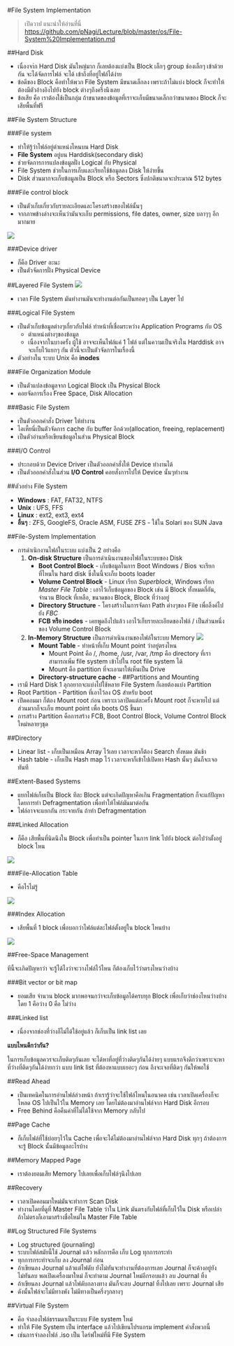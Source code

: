 #File System Implementation

>เปิดวาป แนะนำให้อ่านที่นี่ https://github.com/pNagi/Lecture/blob/master/os/File-System%20Implementation.md

##Hard Disk
* เนื่องจา่ก Hard Disk มันใหญ่มาก ก็เลยต้องแบ่งเป็น Block เล็กๆ group ช่องเล็กๆ เข้าด้วยกัน จะได้จัดการไฟล์ จะได้ เข้าถึงที่อยู่ไฟล์ได้ง่าย
* ข้อดีของ Block คือทำให้พวก File System มีขนาดเล็กลง เพราะถ้าไม่แบ่ง block ก็จะทำให้ต้องมีตัวอ้างอิงไปยัง block ต่างๆถึงครึ่งนึงเลย
* ข้อเสีย คือ เราต้องใช้เป็นกลุ่ม ถ้าขนาดของข้อมูลที่เราจะเก็บมีขนาดเล็กกว่าขนาดของ Block ก็จะเสียพื้นที่ฟรี

##File System Structure

###File system
* ทำให้รู้ว่าไฟล์อยู่ตำแหน่งไหนบน Hard Disk
* **File System** อยู่บน Harddisk(secondary disk)
* ช่วยจัดการการแปลงข้อมูลฝั่ง Logical กับ Physical
* File System ช่วยในการเก็บและเรียกใช้ข้อมูลลง Disk ให้ง่ายขึ้น
* Disk ส่วนมากจะเก็บข้อมูลเป็น Block หรือ Sectors ซึ่งปกติขนาดจะประมาณ 512 bytes

###File control block
* เป็นตัวเก็บเกี่ยวกับรายละเอียดและโครงสร้างของไฟล์นั้นๆ
* จากภาพข้างล่างจะเห็นว่ามันจะเก็บ permissions, file dates, owner, size บลาๆๆ อีกมากมาย

![](./imgs/file-control-block.jpg)

###Device driver

* ก็คือ Driver อะนะ
* เป็นตัวจัดการฝั่ง Physical Device

##Layered File System
![](./imgs/file-system-layer.jpg)
* เวลา File System มันทำงานมันจะทำงานต่อกันเป็นทอดๆ เป็น Layer ไป

###Logical File System
* เป็นตัวเก็บข้อมูลต่างๆเกี่ยวกับไฟล์ ทำหน้าที่เชื่อมระหว่าง Application Programs กับ OS
  * ตำแหน่งต่างๆของข้อมูล
  * เนื่องจากในบางครั้ง ผู้ใช้ อาจจะเห็นไฟล์แค่ 1 ไฟล์ แต่ในความเป็นจริงใน Harddisk อาจจะเก็บไว้แยกๆ กัน ตัวนี้จะเป็นตัวจัดการในเรื่องนี้
* ตัวอย่างใน ระบบ Unix คือ **inodes**

###File Organization Module
* เป็นตัวแปลงข้อมูลจาก Logical Block เป็น Physical Block
* คอยจัดการเรื่อง Free Space, Disk Allocation

###Basic File System
* เป็นตัวออกคำสั่ง Driver ให้ทำงาน
* ไอเหี้ยนี่เป็นตัวจัดการ cache กับ buffer อีกด้วย(allocation, freeing, replacement)
* เป็นตัวอ่านหรือเขียนข้อมูลในส่วน Physical Block

###I/O Control
* ประกอบด้วย Device Driver เป็นตัวออกคำสั่งให้ Device ทำงานได้
* เป็นตัวออกคำสั่งในส่วน **I/O Control** คอยสั่งการไปให้ Device นั้นๆทำงาน

##ตัวอย่าง File System
* **Windows** : FAT, FAT32, NTFS
* **Unix** : UFS, FFS
* **Linux** : ext2, ext3, ext4
* **อื่นๆ** : ZFS, GoogleFS, Oracle ASM, FUSE
ZFS - ใช้ใน Solari ของ SUN Java

##File-System Implementation
* การดำเนิกงานไฟล์ในระบบ แบ่งเป็น 2 อย่างคือ
  1. **On-disk Structure** เป็นการดำเนินงานของไฟล์ในระบบของ Disk
      - **Boot Control Block** - เก็บข้อมูลในการ Boot Windows / Bios จะเรียกที่ไหนใน hard disk ซึ่งในนี้จะเก็บ boots loader
      - **Volume Control Block** - Linux เรียก _Superblock_, Windows เรียก _Master File Table_ : เอาไว้เก็บข้อมูลของ Block เช่น มี Block ทั้งหมดกี่อัน, จำนวน Block ที่เหลือ, ขนาดของ Block, Block ที่ว่างอยู่
      - **Directory Structure** - โครงสร้างในการจัดกา Path ต่างๆของ File เพื่อลิ้งค์ไปยัง _FBC_
      - **FCB หรือ inodes** - เคยพูดถึงไปแล้ว เอาไว้เก็บรายละเอียดของไฟล์ / เป็นส่วนหนึ่งของ Volume Control Block
  2. **In-Memory Structure** เป็นการดำเนินงานของไฟล์ในระบบ Memory
  ![](./imgs/in-memory.jpg)
      - **Mount Table** - ทำหน้าที่เก็บ Mount point ว่าอยู่ตรงไหน
        - Mount Point คือ /, /home, /usr, /var, /tmp คือ directory ที่เราสามารถเพิ่ม file system เข้าไปใน root file system ได้
        - Mount คือ partition ที่จะเอามาให้เห็นเป็น Drive
      - **Directory-structure cache** -
##Partitions and Mounting
* เรามี Hard Disk 1 ลุกอยากจะแบ่งไปใช้หลาย File System ก็เลยต้องแบ่ง Partition
* Root Partition - Partition ที่เอาไว้ลง OS สำหรับ boot
* เปิดคอมมา ก็ต้อง Mount root ก่อน เพราะเวลาปิดแต่ละครั้ง Mount root ก็จะหายไป แต่ส่วนมากก็จะเก็บ mount point เพื่อ boots OS ขึ้นมา
* การสร้าง Partition คือการสร้าง FCB, Boot Control Block, Volume Control Block ใหม่หลายๆชุด

##Directory
* Linear list - เก็บเป็นเหมือน Array ไว้เลย เวลาจะหาก็ต้อง Search ทั้งหมด มันช้า
* Hash table - เก็บเป็น Hash map ไว้ เวลาจะหาก็เข้าไปเปิดหา Hash นั้นๆ มันก็จะเจอทันที

##Extent-Based Systems
* แยกไฟล์เก็บเป็น Block ทีละ Block แต่จะเกิดปัญหาคือเกิน Fragmentation ก็จะแก้ปัญหาโดยการทำ Defragmentation เพื่อทำให้ไฟล์มันมาต่อกัน
* ไฟล์อาจจะแยกกัน กระจายกัน ถ้าทำ Defragmentation

###Linked Allocation
* ก็คือ เสียพื้นที่นิดนึงใน Block เพื่อทำเป็น pointer ในการ link ไปยัง block ต่อไปว่าตั้งอยู่ block ไหน

![](./imgs/link.jpg)

###File-Allocation Table
* คือไรไม่รู้

![](./imgs/file-allocation.jpg)

###Index Allocation
* เสียพื้นที่ 1 block เพื่อบอกว่าไฟล์แต่ละไฟล์ตั้งอยู่ใน block ไหนบ้าง

![](./imgs/index-allocation.jpg)

##Free-Space Management

ทีนี้จะเกิดปัญหาว่า จะรู้ได้ไงว่าจะวางไฟล์ไว้ไหน ก็ต้องเก็บไว้ว่าตรงไหนว่างบ้าง

###Bit vector or bit map
* ยอมเสีย จำนวน block มากพอจนกว่าจะเก็บข้อมูลได้ครบทุก Block เพื่อเก็บว่าช่องไหนว่างบ้าง โดย 1 คือว่าง 0 คือ ไม่ว่าง

###Linked list
* เนื่องจากช่องที่ว่างก็ไม่ได้ใช้อยู่แล้ว ก็เก็บเป็น link list เลย

**แบบไหนดีกว่ากัน?**

ในการเก็บข้อมูลควรจะเก็บติดๆกันเลย จะได้หาที่อยู่ที่ว่างติดๆกันได้ง่ายๆ แบบแรกจึงดีกว่าเพราะจะหาที่ว่างที่ติดๆกันได้ง่ายกว่า แบบ link list ที่ต้องหาแบบเยอะๆ ก่อน ถึงจะเจอที่ติดๆ กันให้พอใช้

##Read Ahead
* เป็นเทคนิคในการอ่านไฟล์ล่วงหน้า ถ้าเรารู้ว่าจะใช้ไฟล์ไหนในอนาคต เช่น เวลาเปิดเครื่องก็จะโหลด OS ไปเป็นไว้ใน Memory เลย โดยไม่ต้องมาอ่านไฟล์จาก Hard Disk อีกรอบ
* Free Behind คือคืนค่าที่ไม่ได้ใช้จาก Memory กลับไป

##Page Cache
* ก็เก็บไฟล์ที่ใช้บ่อยๆไว้ใน Cache เพื่อจะได้ไม่ต้องมาอ่านไฟล์จาก Hard Disk ทุกๆ ถ้าต้องการจะรู้ Block นั้นมีข้อมูลอะไรบ้าง

##Memory Mapped Page
* เราต้องยอมเสีย Memory ไปเลยเพื่อเก็บไฟล์ๆนึงไปเลย

##Recovery
* เวลาเปิดคอมมาใหม่มันจะทำการ Scan Disk
* ทำงานโดยที่ดูที่ Master File Table ว่าใน Link มันตรงกับไฟล์ที่เก็บไว้ใน Disk หรือเปล่า ถ้าไม่ตรงก็เอามาสร้างชื่อใหม่ใน Master File Table

##Log Structured File Systems
* Log structured (journaling)
* ระบบไฟล์สมัยนี้ใช้ Journal แล้ว หลักการคือ เก็บ Log ทุกการกระทำ
* ทุกการกระทำจะเก็บ ลง Journal ก่อน
* ถ้าเขียนลง Journal แล้วแต่ไฟดับ ยังไม่ทันจะทำงานที่ต้องการเลย Journal ก็จะค้างอยู่ยังไม่ทันลบ พอเปิดเครื่องมาใหม่ ก็จะทำตาม Journal ใหม่อีกรอบแล้ว ลบ Journal ทิ้ง
* ถ้าเขียนลง Journal แล้วไฟดับกลางทาง มันก็จะลบ Journal ทิ้งไปเลย เพราะ Journal เสีย
* ดังนั้นไฟล์จะไม่มีทางพัง ไม่มีทางเป็นครึ่งๆกลางๆ

##Virtual File System
* คือ จำลองไฟล์ธรรมดาเป็นระบบ File system ใหม่
* ทำให้ File System เป็น interface แล้วไปเขียนโปรแกรม implement คำสั่งพวกนี้
* เช่นการจำลองไฟล์ .iso เป็น ไดร์ฟใหม่ที่มี File System
